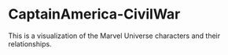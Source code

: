 # CaptainAmerica-CivilWar
This is a visualization of the Marvel Universe characters and their relationships.
